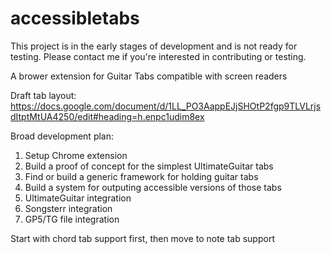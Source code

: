 # accessibletabs
This project is in the early stages of development and is not ready for testing. Please contact me if you're interested in contributing or testing.

A brower extension for Guitar Tabs compatible with screen readers

Draft tab layout: https://docs.google.com/document/d/1LL_PO3AappEJjSHOtP2fgp9TLVLrjsdItptMtUA4250/edit#heading=h.enpc1udim8ex

Broad development plan:
1. Setup Chrome extension
2. Build a proof of concept for the simplest UltimateGuitar tabs
3. Find or build a generic framework for holding guitar tabs
4. Build a system for outputing accessible versions of those tabs
5. UltimateGuitar integration
6. Songsterr integration
7. GP5/TG file integration

Start with chord tab support first, then move to note tab support
